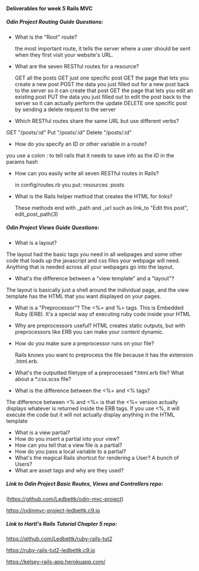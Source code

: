 #### Deliverables for week 5 Rails MVC
##### Odin Project Routing Guide Questions:
- What is the "Root" route?

  the most important route, it tells the server where a user should be sent when they first visit your website's URL.

- What are the seven RESTful routes for a resource?

  GET all the posts
  GET just one specific post
  GET the page that lets you create a new post
  POST the data you just filled out for a new post back to the server so it can create that post
  GET the page that lets you edit an existing post
  PUT the data you just filled out to edit the post back to the server so it can actually perform the update
  DELETE one specific post by sending a delete request to the server 

- Which RESTful routes share the same URL but use different verbs?

GET "/posts/:id"
Put "/posts/:id"
Delete "/posts/:id"

- How do you specify an ID or other variable in a route?

you use a colon : to tell rails that it needs to save info as the ID in the params hash

- How can you easily write all seven RESTful routes in Rails?

  in config/routes.rb you put:
resources :posts

- What is the Rails helper method that creates the HTML for links?

  These methods end with _path and _url such as link_to "Edit this post", edit_post_path(3)

##### Odin Project Views Guide Questions:
- What is a layout?

The layout had the basic tags you need in all webpages and some other code that loads up the javascript and css files your webpage will need. Anything that is needed across all your webpages go into the layout.

- What's the difference between a "view template" and a "layout"?

The layout is basically just a shell around the individual page, and the view template has the HTML that you want displayed on your pages.

- What is a "Preprocessor"?
 The <%= and %> tags. This is Embedded Ruby (ERB). It's a special way of executing ruby code inside your HTML

- Why are preprocessors useful?
HTML creates static outputs, but with preprocessors like ERB you can make your content dynamic.

- How do you make sure a preprocessor runs on your file?

  Rails knows you want to preprocess the file because it has the extension .html.erb.

- What's the outputted filetype of a preprocessed *.html.erb file? What about a *.css.scss file?


- What is the difference between the <%= and <% tags?

The difference between <% and <%= is that the <%= version actually displays whatever is returned inside the ERB tags. If you use <%, it will execute the code but it will not actually display anything in the HTML template

- What is a view partial?
- How do you insert a partial into your view?
- How can you tell that a view file is a partial?
- How do you pass a local variable to a partial?
- What's the magical Rails shortcut for rendering a User? A bunch of Users?
- What are asset tags and why are they used?

##### Link to Odin Project Basic Routes, Views and Controllers repo:
 (https://github.com/Ledbettk/odin-mvc-project) 

 https://odinmvc-project-ledbettk.c9.io
##### Link to Hartl's Rails Tutorial Chapter 5 repo:
 https://github.com/Ledbettk/ruby-rails-tut2

 https://ruby-rails-tut2-ledbettk.c9.io

 https://kelsey-rails-app.herokuapp.com/
